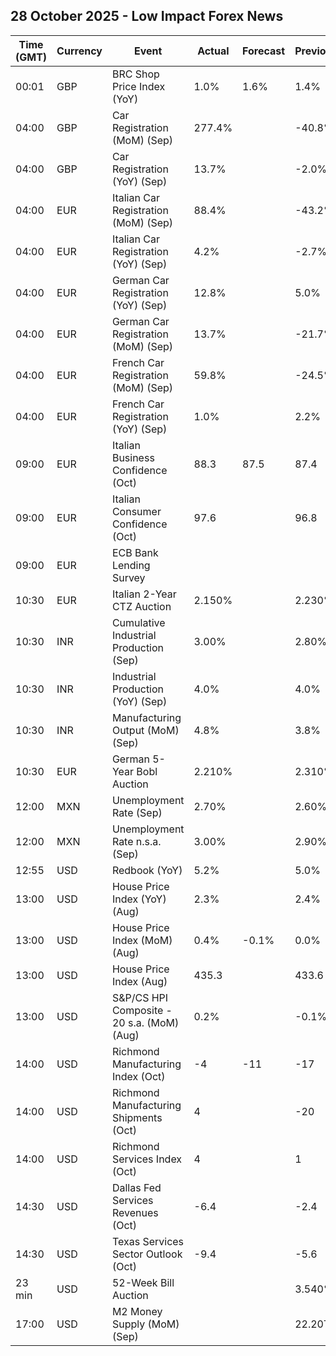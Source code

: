 ## 28 October 2025 - Low Impact Forex News

| Time (GMT) | Currency | Event | Actual | Forecast | Previous |
|------|----------|-------|--------|----------|----------|
| 00:01 | GBP | BRC Shop Price Index (YoY) | 1.0% | 1.6% | 1.4% |
| 04:00 | GBP | Car Registration (MoM) (Sep) | 277.4% |  | -40.8% |
| 04:00 | GBP | Car Registration (YoY) (Sep) | 13.7% |  | -2.0% |
| 04:00 | EUR | Italian Car Registration (MoM) (Sep) | 88.4% |  | -43.2% |
| 04:00 | EUR | Italian Car Registration (YoY) (Sep) | 4.2% |  | -2.7% |
| 04:00 | EUR | German Car Registration (YoY) (Sep) | 12.8% |  | 5.0% |
| 04:00 | EUR | German Car Registration (MoM) (Sep) | 13.7% |  | -21.7% |
| 04:00 | EUR | French Car Registration (MoM) (Sep) | 59.8% |  | -24.5% |
| 04:00 | EUR | French Car Registration (YoY) (Sep) | 1.0% |  | 2.2% |
| 09:00 | EUR | Italian Business Confidence (Oct) | 88.3 | 87.5 | 87.4 |
| 09:00 | EUR | Italian Consumer Confidence (Oct) | 97.6 |  | 96.8 |
| 09:00 | EUR | ECB Bank Lending Survey |  |  |  |
| 10:30 | EUR | Italian 2-Year CTZ Auction | 2.150% |  | 2.230% |
| 10:30 | INR | Cumulative Industrial Production (Sep) | 3.00% |  | 2.80% |
| 10:30 | INR | Industrial Production (YoY) (Sep) | 4.0% |  | 4.0% |
| 10:30 | INR | Manufacturing Output (MoM) (Sep) | 4.8% |  | 3.8% |
| 10:30 | EUR | German 5-Year Bobl Auction | 2.210% |  | 2.310% |
| 12:00 | MXN | Unemployment Rate (Sep) | 2.70% |  | 2.60% |
| 12:00 | MXN | Unemployment Rate n.s.a. (Sep) | 3.00% |  | 2.90% |
| 12:55 | USD | Redbook (YoY) | 5.2% |  | 5.0% |
| 13:00 | USD | House Price Index (YoY) (Aug) | 2.3% |  | 2.4% |
| 13:00 | USD | House Price Index (MoM) (Aug) | 0.4% | -0.1% | 0.0% |
| 13:00 | USD | House Price Index (Aug) | 435.3 |  | 433.6 |
| 13:00 | USD | S&P/CS HPI Composite - 20 s.a. (MoM) (Aug) | 0.2% |  | -0.1% |
| 14:00 | USD | Richmond Manufacturing Index (Oct) | -4 | -11 | -17 |
| 14:00 | USD | Richmond Manufacturing Shipments (Oct) | 4 |  | -20 |
| 14:00 | USD | Richmond Services Index (Oct) | 4 |  | 1 |
| 14:30 | USD | Dallas Fed Services Revenues (Oct) | -6.4 |  | -2.4 |
| 14:30 | USD | Texas Services Sector Outlook (Oct) | -9.4 |  | -5.6 |
| 23 min | USD | 52-Week Bill Auction |  |  | 3.540% |
| 17:00 | USD | M2 Money Supply (MoM) (Sep) |  |  | 22.20T |
